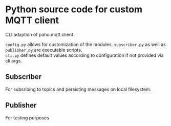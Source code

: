 # Python source code for custom MQTT client

CLI adaption of paho.mqtt.client.  

`config.py` allows for customization of the modules. `subscriber.py` as well as `publisher.py` are executable scripts.  
`cli.py` defines default values according to configuration if not provided via cli args.  

## Subscriber 
For subsribing to topics and persisting messages on local filesystem.  

## Publisher
For testing purposes  
